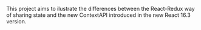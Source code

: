 This project aims to ilustrate the differences between the React-Redux way of sharing state and the new ContextAPI introduced in the new React 16.3 version.
